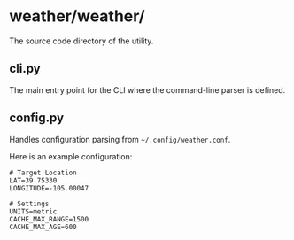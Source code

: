 # weather/weather/

The source code directory of the utility.

## cli.py

The main entry point for the CLI where the command-line parser is defined.

## config.py

Handles configuration parsing from `~/.config/weather.conf`.

Here is an example configuration:

```
# Target Location
LAT=39.75330
LONGITUDE=-105.00047

# Settings
UNITS=metric
CACHE_MAX_RANGE=1500
CACHE_MAX_AGE=600
```
